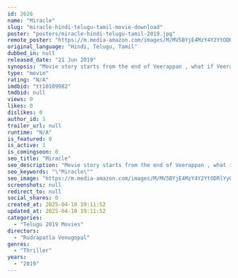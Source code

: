 ```yaml
---
id: 2626
name: "Miracle"
slug: "miracle-hindi-telugu-tamil-movie-download"
poster: "posters/miracle-hindi-telugu-tamil-2019.jpg"
remote_poster: "https://m.media-amazon.com/images/M/MV5BYjE4MzY4Y2YtODRlYy00NzQ0LWEyNzAtOGNiMDZmMDY4MmFjXkEyXkFqcGdeQXVyMjEzNzg4NjU@._V1_SX300.jpg"
original_language: "Hindi, Telugu, Tamil"
dubbed_in: null
released_date: "21 Jun 2019"
synopsis: "Movie story starts from the end of Veerappan , what if Veerapan comes back in disguise of an IPS officer. Can any man die twice in his life. Celebrity couple Mrs Lilitha and Harman shergill..."
type: "movie"
rating: "N/A"
imdbid: "tt10109982"
tmdbid: null
views: 0
likes: 0
dislikes: 0
author_id: 1
trailer_url: null
runtime: "N/A"
is_featured: 0
is_active: 1
is_comingsoon: 0
seo_title: "Miracle"
seo_description: "Movie story starts from the end of Veerappan , what if Veerapan comes back in disguise of an IPS officer. Can any man die twice in his life. Celebrity couple Mrs Lilitha and Harman shergill..."
seo_keywords: "\"Miracle\""
seo_image: "https://m.media-amazon.com/images/M/MV5BYjE4MzY4Y2YtODRlYy00NzQ0LWEyNzAtOGNiMDZmMDY4MmFjXkEyXkFqcGdeQXVyMjEzNzg4NjU@._V1_SX300.jpg"
screenshots: null
redirect_to: null
social_shares: 0
created_at: 2025-04-10 19:11:52
updated_at: 2025-04-10 19:11:52
categories:
  - "Telugu 2019 Movies"
directors:
  - "Rudrapatla Venugopal"
genres:
  - "Thriller"
years:
  - "2019"
---
```

